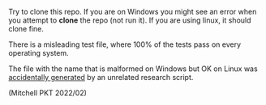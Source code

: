 Try to clone this repo. If you are on Windows you might see an error when you attempt to **clone** the repo (not run it). If you are using linux, it should clone fine. 

There is a misleading test file, where 100% of the tests pass on every operating system.

The file with the name that is malformed on Windows but OK on Linux was [accidentally generated](https://github.com/noncesense-research-lab/irc-log-file-recovery/blob/1af9fcd34326085f55c2e19d3799708078d2e907/data/version_controlled/recovered_files/1645383064_%20Looking%20at%20the%20wait%20times%20for%20the%20block%20above%20and%20below%20the%20Merlin%20blocks%20themselves%2C%20we%20see%20that%20it%20is%20skewed%20toward%20a%20longer%20interval%20afterward%2C%20suggesting%20that%20they%20are%20actually%20being%20retroactively%20timestamped.) by an unrelated research script.

(Mitchell PKT 2022/02)